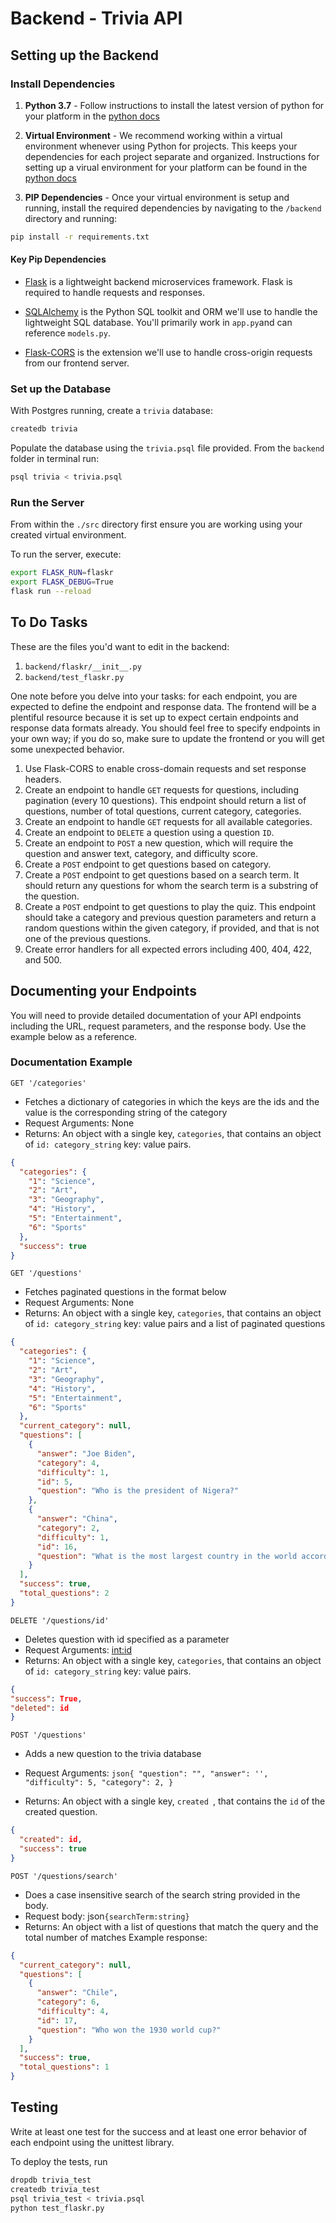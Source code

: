 # Backend - Trivia API

## Setting up the Backend

### Install Dependencies

1. **Python 3.7** - Follow instructions to install the latest version of python for your platform in the [python docs](https://docs.python.org/3/using/unix.html#getting-and-installing-the-latest-version-of-python)

2. **Virtual Environment** - We recommend working within a virtual environment whenever using Python for projects. This keeps your dependencies for each project separate and organized. Instructions for setting up a virual environment for your platform can be found in the [python docs](https://packaging.python.org/guides/installing-using-pip-and-virtual-environments/)

3. **PIP Dependencies** - Once your virtual environment is setup and running, install the required dependencies by navigating to the `/backend` directory and running:

```bash
pip install -r requirements.txt
```

#### Key Pip Dependencies

- [Flask](http://flask.pocoo.org/) is a lightweight backend microservices framework. Flask is required to handle requests and responses.

- [SQLAlchemy](https://www.sqlalchemy.org/) is the Python SQL toolkit and ORM we'll use to handle the lightweight SQL database. You'll primarily work in `app.py`and can reference `models.py`.

- [Flask-CORS](https://flask-cors.readthedocs.io/en/latest/#) is the extension we'll use to handle cross-origin requests from our frontend server.

### Set up the Database

With Postgres running, create a `trivia` database:

```bash
createdb trivia
```

Populate the database using the `trivia.psql` file provided. From the `backend` folder in terminal run:

```bash
psql trivia < trivia.psql
```

### Run the Server

From within the `./src` directory first ensure you are working using your created virtual environment.

To run the server, execute:

```bash
export FLASK_RUN=flaskr
export FLASK_DEBUG=True
flask run --reload
```

## To Do Tasks

These are the files you'd want to edit in the backend:

1. `backend/flaskr/__init__.py`
2. `backend/test_flaskr.py`

One note before you delve into your tasks: for each endpoint, you are expected to define the endpoint and response data. The frontend will be a plentiful resource because it is set up to expect certain endpoints and response data formats already. You should feel free to specify endpoints in your own way; if you do so, make sure to update the frontend or you will get some unexpected behavior.

1. Use Flask-CORS to enable cross-domain requests and set response headers.
2. Create an endpoint to handle `GET` requests for questions, including pagination (every 10 questions). This endpoint should return a list of questions, number of total questions, current category, categories.
3. Create an endpoint to handle `GET` requests for all available categories.
4. Create an endpoint to `DELETE` a question using a question `ID`.
5. Create an endpoint to `POST` a new question, which will require the question and answer text, category, and difficulty score.
6. Create a `POST` endpoint to get questions based on category.
7. Create a `POST` endpoint to get questions based on a search term. It should return any questions for whom the search term is a substring of the question.
8. Create a `POST` endpoint to get questions to play the quiz. This endpoint should take a category and previous question parameters and return a random questions within the given category, if provided, and that is not one of the previous questions.
9. Create error handlers for all expected errors including 400, 404, 422, and 500.

## Documenting your Endpoints

You will need to provide detailed documentation of your API endpoints including the URL, request parameters, and the response body. Use the example below as a reference.

### Documentation Example

`GET '/categories'`

- Fetches a dictionary of categories in which the keys are the ids and the value is the corresponding string of the category
- Request Arguments: None
- Returns: An object with a single key, `categories`, that contains an object of `id: category_string` key: value pairs.

```json
{
  "categories": {
    "1": "Science",
    "2": "Art",
    "3": "Geography",
    "4": "History",
    "5": "Entertainment",
    "6": "Sports"
  },
  "success": true
}
```

`GET '/questions'`

- Fetches paginated questions in the format below
- Request Arguments: None
- Returns: An object with a single key, `categories`, that contains an object of `id: category_string` key: value pairs and a list of paginated questions

```json
{
  "categories": {
    "1": "Science",
    "2": "Art",
    "3": "Geography",
    "4": "History",
    "5": "Entertainment",
    "6": "Sports"
  },
  "current_category": null,
  "questions": [
    {
      "answer": "Joe Biden",
      "category": 4,
      "difficulty": 1,
      "id": 5,
      "question": "Who is the president of Nigera?"
    },
    {
      "answer": "China",
      "category": 2,
      "difficulty": 1,
      "id": 16,
      "question": "What is the most largest country in the world according to population"
    }
  ],
  "success": true,
  "total_questions": 2
}
```

`DELETE '/questions/id'`

- Deletes question with id specified as a parameter
- Request Arguments: <int:id>
- Returns: An object with a single key, `categories`, that contains an object of `id: category_string` key: value pairs.

```json
{
"success": True,
"deleted": id
}
```

`POST '/questions'`

- Adds a new question to the trivia database
- Request Arguments: `json{ "question": "", "answer": '', "difficulty": 5, "category": 2, }`

- Returns: An object with a single key, `created `, that contains the `id` of the created question.

```json
{
  "created": id,
  "success": true
}
```

`POST '/questions/search'`

- Does a case insensitive search of the search string provided in the body.
- Request body: json`{searchTerm:string}`
- Returns: An object with a list of questions that match the query and the total number of matches
  Example response:

```json
{
  "current_category": null,
  "questions": [
    {
      "answer": "Chile",
      "category": 6,
      "difficulty": 4,
      "id": 17,
      "question": "Who won the 1930 world cup?"
    }
  ],
  "success": true,
  "total_questions": 1
}
```

## Testing

Write at least one test for the success and at least one error behavior of each endpoint using the unittest library.

To deploy the tests, run

```bash
dropdb trivia_test
createdb trivia_test
psql trivia_test < trivia.psql
python test_flaskr.py
```
